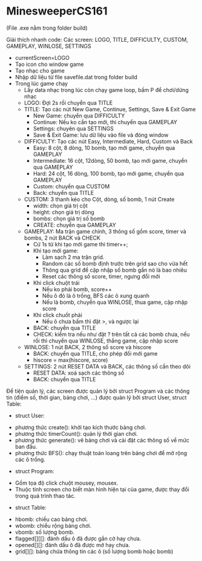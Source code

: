 # MinesweeperCS161

(File .exe nằm trong folder build)

Giải thích nhanh code:
Các screen: LOGO, TITLE, DIFFICULTY, CUSTOM, GAMEPLAY, WINLOSE, SETTINGS

- currentScreen=LOGO
- Tạo icon cho window game
- Tạo nhạc cho game
- Nhập dữ liệu từ file savefile.dat trong folder build
- Trong lúc game chạy
  - Lấy data nhạc trong lúc còn chạy game loop, bấm P để chơi/dừng nhạc
  - LOGO: Đợi 2s rồi chuyển qua TITLE
  - TITLE: Tạo các nút New Game, Continue, Settings, Save & Exit Game
    - New Game: chuyển qua DIFFICULTY
    - Continue: Nếu ko cần tạo mới, thì chuyển qua GAMEPLAY
    - Settings: chuyên qua SETTINGS
    - Save & Exit Game: lưu dữ liệu vào file và đóng window
  - DIFFICULTY: Tạo các nút Easy, Intermediate, Hard, Custom và Back
    - Easy: 8 cột, 8 dòng, 10 bomb, tạo mới game, chuyển qua GAMEPLAY
    - Intermediate: 16 cột, 12dòng, 50 bomb, tạo mới game, chuyển qua GAMEPLAY
    - Hard: 24 cột, 16 dòng, 100 bomb, tạo mới game, chuyển qua GAMEPLAY
    - Custom: chuyển qua CUSTOM
    - Back: chuyển qua TITLE
  - CUSTOM: 3 thanh kéo cho Cột, dòng, số bomb, 1 nút Create
    - width: chọn giá trị cột
    - height: chọn giá trị dòng
    - bombs: chọn giá trị số bomb
    - CREATE: chuyển qua GAMEPLAY
  - GAMEPLAY: Ma trận game chính, 3 thông số gồm score, timer và bombs, 2 nút BACK và CHECK
    - Cứ 1s từ khi tạo mới game thì timer++;
    - Khi tạo mới game:
      - Làm sạch 2 ma trận grid.
      - Random các số bomb định trước trên grid sao cho vừa hết
      - Thông qua grid để cập nhập số bomb gần nó là bao nhiêu
      - Reset các thông số score, timer, ngưng đổi mới
    - Khi click chuột trái
      - Nếu ko phải bomb, score++
      - Nếu ô đó là ô trống, BFS các ô xung quanh
      - Nếu là bomb, chuyển qua WINLOSE, thua game, cập nhập score
    - Khi click chuốt phải
      - Nếu ô chưa bấm thì đặt >, và ngược lại
    - BACK: chuyển qua TITLE
    - CHECK: kiểm tra nếu như đặt ? trên tất cả các bomb chưa, nếu rồi thì chuyển qua WINLOSE, thắng game, cặp nhập score
  - WINLOSE: 1 nút BACK, 2 thông số score và hiscore
    - BACK: chuyển qua TITLE, cho phép đổi mới game
    - hiscore = max(hiscore, score)
  - SETTINGS: 2 nút RESET DATA và BACK, các thông số cần theo dõi
    - RESET DATA: xoá sạch các thông số
    - BACK: chuyển qua TITLE

Để tiện quản lý, các screen được quản lý bởi struct Program và các thông tin (điểm số, thời gian, bảng chơi, ...) được quản lý bởi struct User, struct Table:

* struct User:
- phương thức create(): khởi tạo kích thước bảng chơi.
- phương thức timerCount(): quản lý thời gian chơi.
- phương thức generate(): vẽ bảng chơi và cài đặt các thông số về mức ban đầu.
- phương thức BFS(): chạy thuật toán loang trên bảng chơi để mở rộng các ô trống.

* struct Program:
- Gồm tọa độ click chuột mousey, mousex.
- Thuộc tính screen cho biết màn hình hiện tại của game, được thay đổi trong quá trình thao tác.

* struct Table:
- hbomb: chiều cao bảng chơi.
- wbomb: chiều rộng bảng chơi.
- vbomb: số lượng bomb.
- flagged[][[]: đánh dấu ô đã được gắn cờ hay chưa.
- opened[][]: đánh dấu ô đã được mở hay chưa.
- grid[][]: bảng chứa thông tin các ô (số lượng bomb hoặc bomb)